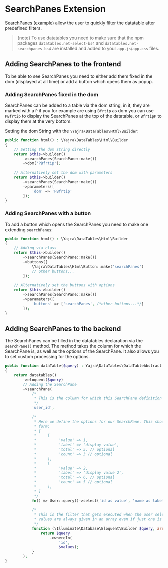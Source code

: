 # SearchPanes Extension

[SearchPanes](https://datatables.net/extensions/searchpanes/) ([example](https://datatables.net/extensions/searchpanes/examples/initialisation/simple.html))
allow the user to quickly filter the datatable after predefined filters.

> {note} To use datatables you need to make sure that the npm packages `datatables.net-select-bs4` and `datatables.net-searchpanes-bs4` are installed and added to your `app.js`/`app.css` files.

## Adding SearchPanes to the frontend

To be able to see SearchPanes you need to either add them fixed in the dom (displayed at all time) or add a button which
opens them as popup.

<a name="dom"></a>
### Adding SearchPanes fixed in the dom 

SearchPanes can be added to a table via the dom string, in it, they are marked with a `P` if you for example
are using `Bfrtip` as dom you can use `PBfrtip` to display the SearchPanes at the top of the datatable, or `BfrtipP`
to display them at the very bottom.

Setting the dom String with the `\Yajra\DataTables\Html\Builder`:

```php
public function html() : \Yajra\DataTables\Html\Builder
{
    // Setting the dom string directly
    return $this->builder()
        ->searchPanes(SearchPane::make())
        ->dom('PBfrtip');
    
    // Alternatively set the dom with parameters
    return $this->builder()
        ->searchPanes(SearchPane::make())
        ->parameters([
            'dom' => 'PBfrtip'
        ]);
}
```

<a name="button"></a>
### Adding SearchPanes with a button

To add a button which opens the SearchPanes you need to make one extending `searchPanes`:

```php
public function html() : \Yajra\DataTables\Html\Builder
{
    // Adding via class
    return $this->builder()
        ->searchPanes(SearchPane::make())
        ->buttons([
            \Yajra\DataTables\Html\Button::make('searchPanes')
            // other buttons...
        ]);
    
    // Alternatively set the buttons with options
    return $this->builder()
        ->searchPanes(SearchPane::make())
        ->parameters([
            'buttons' => ['searchPanes', /*other buttons...*/]
        ]);
}
```

<a name="backend"></a>
## Adding SearchPanes to the backend

The SearchPanes can be filled in the datatables declaration via the `searchPane()` method. The method takes the column
for which the SearchPane is, as well as the options of the SearchPane. It also allows you to set custom processing for
the options.


```php
public function dataTable($query) : Yajra\DataTables\DataTableAbstract
{
    return datatables()
        ->eloquent($query)
        // Adding the SearchPane
        ->searchPane(
            /*
             * This is the column for which this SearchPane definition is for 
             */
            'user_id',
            
            /*
             * Here we define the options for our SearchPane. This should be either a collection or an array with the
             * form:
             * [
             *     [
             *          'value' => 1,
             *          'label' => 'display value',
             *          'total' => 5, // optional
             *          'count' => 3 // optional
             *     ],
             *     [
             *          'value' => 2,
             *          'label' => 'display value 2',
             *          'total' => 6, // optional
             *          'count' => 5 // optional
             *     ],
             * ]
             */
            fn() => User::query()->select('id as value', 'name as label')->get(),
            
            /*
             * This is the filter that gets executed when the user selects one or more values on the SearchPane. The
             * values are always given in an array even if just one is selected
             */
            function (\Illuminate\Database\Eloquent\Builder $query, array $values) {
                return $query
                    ->whereIn(
                        'id',
                        $values);
            }
        );
}
```
